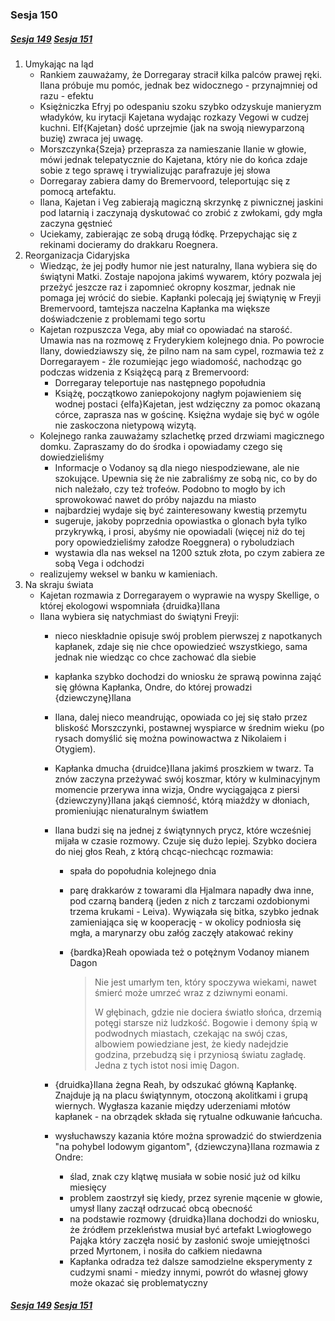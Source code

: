 ### Sesja 150
##### [Sesja 149](#sesja-149) [Sesja 151](#sesja-151)
1. Umykając na ląd
    - Rankiem zauważamy, że Dorregaray stracił kilka palców prawej ręki. Ilana próbuje mu pomóc, jednak bez widocznego - przynajmniej od razu - efektu
    - Księżniczka Efryj po odespaniu szoku szybko odzyskuje manieryzm władyków, ku irytacji Kajetana wydając rozkazy Vegowi w cudzej kuchni. Elf{Kajetan} dość uprzejmie (jak na swoją niewyparzoną buzię) zwraca jej uwagę.
    - Morszczynka{Szeja} przeprasza za namieszanie Ilanie w głowie, mówi jednak telepatycznie do Kajetana, który nie do końca zdaje sobie z tego sprawę i trywializując parafrazuje jej słowa
    - Dorregaray zabiera damy do Bremervoord, teleportując się z pomocą artefaktu.
    - Ilana, Kajetan i Veg zabierają magiczną skrzynkę z piwnicznej jaskini pod latarnią i zaczynają dyskutować co zrobić z zwłokami, gdy mgła zaczyna gęstnieć
    - Uciekamy, zabierając ze sobą drugą łódkę. Przepychając się z rekinami docieramy do drakkaru Roegnera.
2. Reorganizacja Cidaryjska
    - Wiedząc, że jej podły humor nie jest naturalny, Ilana wybiera się do świątyni Matki. Zostaje napojona jakimś wywarem, który pozwala jej przeżyć jeszcze raz i zapomnieć okropny koszmar, jednak nie pomaga jej wrócić do siebie. Kapłanki polecają jej świątynię w Freyji Bremervoord, tamtejsza naczelna Kapłanka ma większe doświadczenie z problemami tego sortu
    - Kajetan rozpuszcza Vega, aby miał co opowiadać na starość. Umawia nas na rozmowę z Fryderykiem kolejnego dnia. Po powrocie Ilany, dowiedziawszy się, że pilno nam na sam cypel, rozmawia też z Dorregarayem - źle rozumiejąc jego wiadomość, nachodząc go podczas widzenia z Książęcą parą z Bremervoord:
        - Dorregaray teleportuje nas następnego popołudnia
        - Książę, początkowo zaniepokojony nagłym pojawieniem się wodnej postaci {elfa}Kajetan, jest wdzięczny za pomoc okazaną córce, zaprasza nas w gościnę. Księżna wydaje się być w ogóle nie zaskoczona nietypową wizytą.
    - Kolejnego ranka zauważamy szlachetkę przed drzwiami magicznego domku. Zapraszamy do do środka i opowiadamy czego się dowiedzieliśmy
        - Informacje o Vodanoy są dla niego niespodziewane, ale nie szokujące. Upewnia się że nie zabraliśmy ze sobą nic, co by do nich należało, czy też trofeów. Podobno to mogło by ich sprowokować nawet do próby najazdu na miasto
        - najbardziej wydaje się być zainteresowany kwestią przemytu
        - sugeruje, jakoby poprzednia opowiastka o glonach była tylko przykrywką, i prosi, abyśmy nie opowiadali (więcej niż do tej pory opowiedzieliśmy załodze Roeggnera) o ryboludziach
        - wystawia dla nas weksel na 1200 sztuk złota, po czym zabiera ze sobą Vega i odchodzi
    - realizujemy weksel w banku w kamieniach.
3. Na skraju świata
    - Kajetan rozmawia z Dorregarayem o wyprawie na wyspy Skellige, o której ekologowi wspomniała {druidka}Ilana
    - Ilana wybiera się natychmiast do świątyni Freyji:
        - nieco nieskładnie opisuje swój problem pierwszej z napotkanych kapłanek, zdaje się nie chce opowiedzieć wszystkiego, sama jednak nie wiedząc co chce zachować dla siebie
        - kapłanka szybko dochodzi do wniosku że sprawą powinna zająć się główna Kapłanka, Ondre, do której prowadzi {dziewczynę}Ilana
        - Ilana, dalej nieco meandrując, opowiada co jej się stało przez bliskość Morszczynki, postawnej wyspiarce w średnim wieku (po rysach domyślić się można powinowactwa z Nikolaiem i Otygiem).
        - Kapłanka dmucha {druidce}Ilana jakimś proszkiem w twarz. Ta znów zaczyna przeżywać swój koszmar, który w kulminacyjnym momencie przerywa inna wizja, Ondre wyciągająca z piersi {dziewczyny}Ilana jakąś ciemność, którą miażdży w dłoniach, promieniując nienaturalnym światłem
        - Ilana budzi się na jednej z świątynnych prycz, które wcześniej mijała w czasie rozmowy. Czuje się dużo lepiej. Szybko dociera do niej głos Reah, z którą chcąc-niechcąc rozmawia:
            - spała do popołudnia kolejnego dnia
            - parę drakkarów z towarami dla Hjalmara napadły dwa inne, pod czarną banderą (jeden z nich z tarczami ozdobionymi trzema krukami - Leiva). Wywiązała się bitka, szybko jednak zamieniająca się w kooperację - w okolicy podniosła się mgła, a marynarzy obu załóg zaczęły atakować rekiny
            - {bardka}Reah opowiada też o potężnym Vodanoy mianem Dagon

                >Nie jest umarłym ten, który spoczywa wiekami, nawet śmierć może umrzeć wraz z dziwnymi eonami.
                >
                >W głębinach, gdzie nie dociera światło słońca, drzemią potęgi starsze niż ludzkość. Bogowie i demony śpią w podwodnych miastach, czekając na swój czas, albowiem powiedziane jest, że kiedy nadejdzie godzina, przebudzą się i przyniosą światu zagładę. Jedna z tych istot nosi imię Dagon.

        - {druidka}Ilana żegna Reah, by odszukać główną Kapłankę. Znajduje ją na placu świątynnym, otoczoną akolitkami i grupą wiernych. Wygłasza kazanie między uderzeniami młotów kapłanek - na obrządek składa się rytualne odkuwanie łańcucha.
        - wysłuchawszy kazania które można sprowadzić do stwierdzenia "na pohybel lodowym gigantom", {dziewczyna}Ilana rozmawia z Ondre:
            - ślad, znak czy klątwę musiała w sobie nosić już od kilku miesięcy
            - problem zaostrzył się kiedy, przez syrenie mącenie w głowie, umysł Ilany zaczął odrzucać obcą obecność
            - na podstawie rozmowy {druidka}Ilana dochodzi do wniosku, że źródłem przekleństwa musiał być artefakt Lwiogłowego Pająka który zaczęła nosić by zasłonić swoje umiejętności przed Myrtonem, i nosiła do całkiem niedawna
            - Kapłanka odradza też dalsze samodzielne eksperymenty z cudzymi snami - miedzy innymi, powrót do własnej głowy może okazać się problematyczny


##### [Sesja 149](#sesja-149) [Sesja 151](#sesja-151)